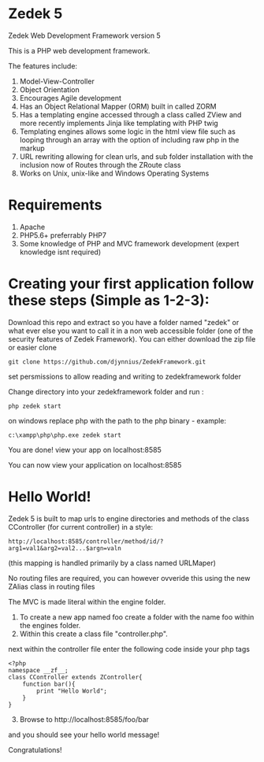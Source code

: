 Zedek 5
========

Zedek Web Development Framework version 5

This is a PHP web development framework. 

The features include:

1. Model-View-Controller
2. Object Orientation
3. Encourages Agile development
4. Has an Object Relational Mapper (ORM) built in called ZORM
5. Has a templating engine accessed through a class called ZView and more recently implements Jinja like templating with PHP twig
6. Templating engines allows some logic in the html view file such as looping through an array with the option of including raw php in the markup 
7. URL rewriting allowing for clean urls, and sub folder installation with the inclusion now of Routes through the ZRoute class
8. Works on Unix, unix-like and Windows Operating Systems

Requirements
=============
1. Apache
2. PHP5.6+ preferrably PHP7
3. Some knowledge of PHP and MVC framework development (expert knowledge isnt required)

Creating your first application follow these steps (Simple as 1-2-3):
======================================================================

Download this repo and extract so you have a folder named "zedek" or what ever else you want to call it in a non web accessible folder (one of the security features of Zedek Framework). You can either download the zip file or easier clone 

	git clone https://github.com/djynnius/ZedekFramework.git

set persmissions to allow reading and writing to zedekframework folder

Change directory into your zedekframework folder and run :

    php zedek start

on windows replace php with the path to the php binary - example:
	
	c:\xampp\php\php.exe zedek start


You are done! view your app on localhost:8585

You can now view your application on localhost:8585


Hello World!
============

Zedek 5 is built to map urls to engine directories and methods of the class CController (for current controller) in a style:

    http://localhost:8585/controller/method/id/?arg1=val1&arg2=val2...$argn=valn

(this mapping is handled primarily by a class named URLMaper) 

No routing files are required, you can however ovveride this using the new ZAlias class in routing files

The MVC is made literal within the engine folder.

1. To create a new app named foo create a folder with the name foo within the engines folder.
2. Within this create a class file "controller.php".

next within the controller file enter the following code inside your php tags

    <?php
    namespace __zf__;
    class CController extends ZController{
        function bar(){
            print "Hello World";
        }
    }
    

3. Browse to http://localhost:8585/foo/bar

and you should see your hello world message!

Congratulations!
